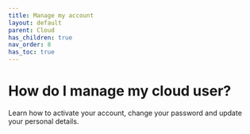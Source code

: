 ```yaml
---
title: Manage my account
layout: default
parent: Cloud
has_children: true
nav_order: 8
has_toc: true
---
```


# How do I manage my cloud user?

Learn how to activate your account, change your password and update your personal details.
